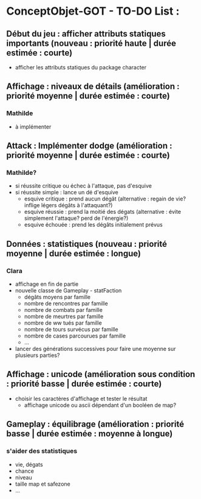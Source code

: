 # ConceptObjet-GOT - TO-DO List :


## Début du jeu : afficher attributs statiques importants (nouveau : priorité haute | durée estimée : courte)
- afficher les attributs statiques du package character


## Affichage : niveaux de détails (amélioration : priorité moyenne | durée estimée : courte)
### Mathilde
- à implémenter


## Attack : Implémenter dodge (amélioration : priorité moyenne | durée estimée : courte)
### Mathilde?
- si réussite critique ou échec à l'attaque, pas d'esquive
- si réussite simple : lance un dé d'esquive
  - esquive critique : prend aucun dégât (alternative : regain de vie? inflige légers dégâts à l'attaquant?)
  - esquive réussie : prend la moitié des dégats (alternative : évite simplement l'attaque? perd de l'énergie?)
  - esquive échouée : prend les dégâts initialement prévus


## Données : statistiques (nouveau : priorité moyenne | durée estimée : longue)
### Clara
- affichage en fin de partie
- nouvelle classe de Gameplay - statFaction
  - dégâts moyens par famille
  - nombre de rencontres par famille
  - nombre de combats par famille
  - nombre de meurtres par famille
  - nombre de ww tués par famille
  - nombre de tours survécus par famille
  - nombre de cases parcourues par famille
  - ...
- lancer des générations successives pour faire une moyenne sur plusieurs parties?


## Affichage : unicode (amélioration sous condition : priorité basse | durée estimée : courte)
- choisir les caractères d'affichage et tester le résultat
  - affichage unicode ou ascii dépendant d'un booléen de map?


## Gameplay : équilibrage (amélioration : priorité basse | durée estimée : moyenne à longue)
### s'aider des statistiques
- vie, dégats
- chance
- niveau
- taille map et safezone
- ...
